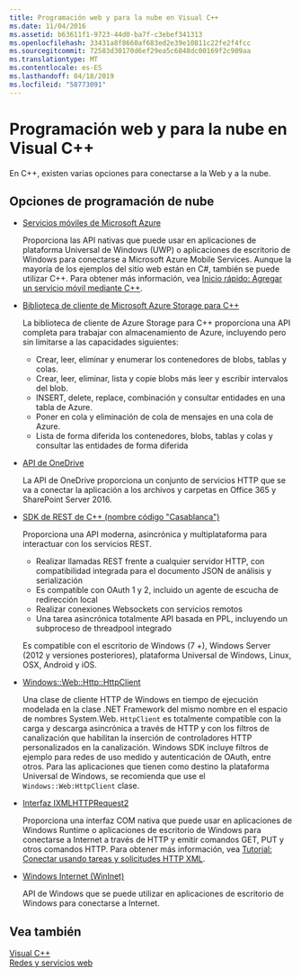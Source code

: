 ```yaml
---
title: Programación web y para la nube en Visual C++
ms.date: 11/04/2016
ms.assetid: b63611f1-9723-44d0-ba7f-c3ebef341313
ms.openlocfilehash: 33431a8f8660af683ed2e39e10811c22fe2f4fcc
ms.sourcegitcommit: 72583d30170d6ef29ea5c6848dc00169f2c909aa
ms.translationtype: MT
ms.contentlocale: es-ES
ms.lasthandoff: 04/18/2019
ms.locfileid: "58773091"
---
```

# <a name="cloud-and-web-programming-in-visual-c"></a>Programación web y para la nube en Visual C++

En C++, existen varias opciones para conectarse a la Web y a la nube.

## <a name="cloud-programming-options"></a>Opciones de programación de nube

- [Servicios móviles de Microsoft Azure](http://www.windowsazure.com/develop/mobile/)

  Proporciona las API nativas que puede usar en aplicaciones de plataforma Universal de Windows (UWP) o aplicaciones de escritorio de Windows para conectarse a Microsoft Azure Mobile Services. Aunque la mayoría de los ejemplos del sitio web están en C#, también se puede utilizar C++. Para obtener más información, vea [Inicio rápido: Agregar un servicio móvil mediante C++](https://msdn.microsoft.com/library/windows/apps/dn263181.aspx).

- [Biblioteca de cliente de Microsoft Azure Storage para C++](https://blogs.msdn.microsoft.com/windowsazurestorage/2015/04/29/microsoft-azure-storage-client-library-for-c-v1-0-0-general-availability/)

  La biblioteca de cliente de Azure Storage para C++ proporciona una API completa para trabajar con almacenamiento de Azure, incluyendo pero sin limitarse a las capacidades siguientes:

  - Crear, leer, eliminar y enumerar los contenedores de blobs, tablas y colas.
  - Crear, leer, eliminar, lista y copie blobs más leer y escribir intervalos del blob.
  - INSERT, delete, replace, combinación y consultar entidades en una tabla de Azure.
  - Poner en cola y eliminación de cola de mensajes en una cola de Azure.
  - Lista de forma diferida los contenedores, blobs, tablas y colas y consultar las entidades de forma diferida

- [API de OneDrive](https://dev.onedrive.com/README.htm)

  La API de OneDrive proporciona un conjunto de servicios HTTP que se va a conectar la aplicación a los archivos y carpetas en Office 365 y SharePoint Server 2016.

- [SDK de REST de C++ (nombre código "Casablanca")](https://github.com/Microsoft/cpprestsdk)

  Proporciona una API moderna, asincrónica y multiplataforma para interactuar con los servicios REST.

  - Realizar llamadas REST frente a cualquier servidor HTTP, con compatibilidad integrada para el documento JSON de análisis y serialización
  - Es compatible con OAuth 1 y 2, incluido un agente de escucha de redirección local
  - Realizar conexiones Websockets con servicios remotos
  - Una tarea asincrónica totalmente API basada en PPL, incluyendo un subproceso de threadpool integrado

  Es compatible con el escritorio de Windows (7 +), Windows Server (2012 y versiones posteriores), plataforma Universal de Windows, Linux, OSX, Android y iOS.

- [Windows::Web::Http::HttpClient](/uwp/api/windows.web.http.httpclient)

  Una clase de cliente HTTP de Windows en tiempo de ejecución modelada en la clase .NET Framework del mismo nombre en el espacio de nombres System.Web. `HttpClient` es totalmente compatible con la carga y descarga asincrónica a través de HTTP y con los filtros de canalización que habilitan la inserción de controladores HTTP personalizados en la canalización. Windows SDK incluye filtros de ejemplo para redes de uso medido y autenticación de OAuth, entre otros. Para las aplicaciones que tienen como destino la plataforma Universal de Windows, se recomienda que use el `Windows::Web:HttpClient` clase.

- [Interfaz IXMLHTTPRequest2](/windows/desktop/api/msxml6/nn-msxml6-ixmlhttprequest2)

  Proporciona una interfaz COM nativa que puede usar en aplicaciones de Windows Runtime o aplicaciones de escritorio de Windows para conectarse a Internet a través de HTTP y emitir comandos GET, PUT y otros comandos HTTP. Para obtener más información, vea [Tutorial: Conectar usando tareas y solicitudes HTTP XML](../parallel/concrt/walkthrough-connecting-using-tasks-and-xml-http-requests.md).

- [Windows Internet (WinInet)](/windows/desktop/WinInet/portal)

  API de Windows que se puede utilizar en aplicaciones de escritorio de Windows para conectarse a Internet.

## <a name="see-also"></a>Vea también

[Visual C++](../overview/visual-cpp-in-visual-studio.md) <br/>
[Redes y servicios web](/windows/uwp/networking/)
